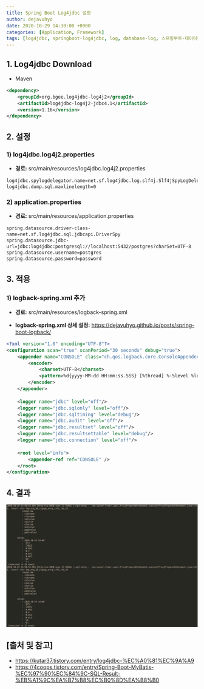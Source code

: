 ```yaml
---
title: Spring Boot Log4jdbc 설정
author: dejavuhyo
date: 2020-10-29 14:30:00 +0900
categories: [Application, Framework]
tags: [log4jdbc, springboot-log4jdbc, log, database-log, 스프링부트-데이터베이스-로그, 데이터베이스-로그, 스프링부트-로그, 로그]
---
```


## 1. Log4jdbc Download

* Maven

```xml
<dependency>
    <groupId>org.bgee.log4jdbc-log4j2</groupId>
    <artifactId>log4jdbc-log4j2-jdbc4.1</artifactId>
    <version>1.16</version>
</dependency>
```

## 2. 설정

### 1) log4jdbc.log4j2.properties

* **경로:** src/main/resources/log4jdbc.log4j2.properties

```properties
log4jdbc.spylogdelegator.name=net.sf.log4jdbc.log.slf4j.Slf4jSpyLogDelegator
log4jdbc.dump.sql.maxlinelength=0
```

### 2) application.properties

* **경로:** src/main/resources/application.properties

```properties
spring.datasource.driver-class-name=net.sf.log4jdbc.sql.jdbcapi.DriverSpy
spring.datasource.jdbc-url=jdbc:log4jdbc:postgresql://localhost:5432/postgres?charSet=UTF-8
spring.datasource.username=postgres
spring.datasource.password=password
```

## 3. 적용

### 1) logback-spring.xml 추가

* **경로:** src/main/resources/logback-spring.xml

* **logback-spring.xml 상세 설정:** <https://dejavuhyo.github.io/posts/spring-boot-logback/>

```xml
<?xml version="1.0" encoding="UTF-8"?>
<configuration scan="true" scanPeriod="30 seconds" debug="true">
    <appender name="CONSOLE" class="ch.qos.logback.core.ConsoleAppender">
        <encoder>
            <charset>UTF-8</charset>
            <pattern>%d{yyyy-MM-dd HH:mm:ss.SSS} [%thread] %-5level %logger{5} - %msg%n</pattern>
        </encoder>
    </appender>
    
    <logger name="jdbc" level="off"/>
    <logger name="jdbc.sqlonly" level="off"/>
    <logger name="jdbc.sqltiming" level="debug"/>
    <logger name="jdbc.audit" level="off"/>
    <logger name="jdbc.resultset" level="off"/>
    <logger name="jdbc.resultsettable" level="debug"/>
    <logger name="jdbc.connection" level="off"/>

    <root level="info">
        <appender-ref ref="CONSOLE" />
    </root>
</configuration>
```

## 4. 결과

![img001](/assets/img/2020-10-29-spring-boot-log4jdbc/img001.png)

## [출처 및 참고]
* <https://kutar37.tistory.com/entry/log4jdbc-%EC%A0%81%EC%9A%A9>
* <https://4coops.tistory.com/entry/Spring-Boot-MyBatis-%EC%97%90%EC%84%9C-SQL-Result-%EB%A1%9C%EA%B7%B8%EC%B0%8D%EA%B8%B0>
